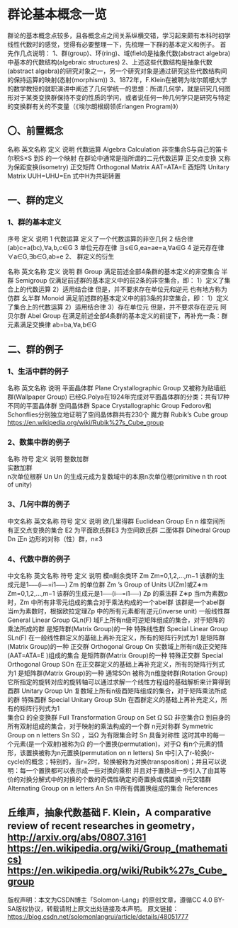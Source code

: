 



# 群论基本概念一览





群论的基本概念点较多，且各概念点之间关系纵横交错，学习起来颇有本科时初学线性代数时的感觉，觉得有必要整理一下，先梳理一下群的基本定义和例子。 
首先作几点说明： 
1、群(group)、环(ring)、域(field)是抽象代数(abstract algebra)中基本的代数结构(algebraic structures) 
2、上述这些代数结构是抽象代数(abstract algebra)的研究对象之一，另一个研究对象是通过研究这些代数结构间的保持运算的映射(态射(morphism)) 
3、1872年，F.Klein在被聘为埃尔朗根大学的数学教授的就职演讲中阐述了几何学统一的思想：所谓几何学，就是研究几何图形对于某类变换群保持不变的性质的学问，或者说任何一种几何学只是研究与特定的变换群有关的不变量（《埃尔朗根纲领(Erlangen Program)》）

## 〇、前置概念

名称	英文名称	定义	说明
代数运算	Algebra Calculation	非空集合S与自己的笛卡尔积S×S
到S
的一个映射	在群论中通常是指所谓的二元代数运算
正交点变换			又称为保距变换(isometry)
正交矩阵	Orthogonal Matrix	AAT=ATA=E
酉矩阵	Unitary Matrix	UUH=UHU=En
式中H为共轭转置

## 一、群的定义

### 1、群的基本定义

序号	定义	说明
1	代数运算	定义了一个代数运算的非空几何
2	结合律	(ab)c=a(bc),∀a,b,c∈G
3	单位元存在律	∃s∈G,ea=ae=a,∀a∈G
4	逆元存在律	∀a∈G,∃b∈G,ab=e
2、 群定义的衍生

名称	英文名称	定义	说明
群	Group	满足前述全部4条群的基本定义的非空集合	
半群	Semigroup	仅满足前述群的基本定义中的前2条的非空集合，即：
1）定义了集合上的代数运算
2）适用结合律
但是，并不要求存在单位元和逆元	也有地方称为仿群
幺半群	Monoid	满足前述群的基本定义中的前3条的非空集合，即：
1）定义了集合上的代数运算
2）适用结合律
3）存在单位元
但是，并不要求存在逆元	
阿贝尔群	Abel Group	在满足前述全部4条群的基本定义的前提下，再补充一条：群元素满足交换律	ab=ba,∀a,b∈G

## 二、群的例子

### 1、生活中群的例子

名称	英文名称	说明
平面晶体群	Plane Crystallographic Group	又被称为贴墙纸群(Wallpaper Group)
已经G.Polya在1924年完成对平面晶体群的分类：共有17种不同的平面晶体群
空间晶体群	Space Crystallographic Group	Fedorov和Schonflies分别独立地证明了空间晶体群共有230个
魔方群	Rubik’s Cube group	https://en.wikipedia.org/wiki/Rubik%27s_Cube_group

### 2、数集中群的例子

名称	符号	定义	说明
整数加群			
实数加群			
n次单位根群	Un
Un
的生成元成为复数域中的本原n次单位根(primitive n th root of unity)

### 3、几何中群的例子

中文名称	英文名称	符号	定义	说明
欧几里得群	Euclidean Group	En
n
维空间所有正交点变换的集合	E2
 为平面欧氏群E3
 为空间欧氏群
二面体群	Dihedral Group	Dn
正n
边形的对称（性）群，n≥3

### 4、代数中群的例子

中文名称	英文名称	符号	定义	说明
模n剩余类环		Zm
Zm=0,1,2,…,m−1
该群的生成元是1⎯⎯⎯(i⎯⎯=i1⎯⎯⎯)
Zm
的单位群	Zm
’s Group of Units	U(Zm)或Z∗m
Zm=0,1,2,…,m−1
该群的生成元是1⎯⎯⎯(i⎯⎯=i1⎯⎯⎯)
Zp
的乘法群		Z∗p
当m为素数p时，Zm
中所有非零元组成的集合对于乘法构成的一个abel群	该群是一个abel群
当m为素数时，根据欧拉定理Zp
中的所有元素都有逆元(inverse unit)
一般线性群	General Linear Group	GLn(F)
域F上所有n级可逆矩阵组成的集合，对于矩阵的乘法所成的群	是矩阵群(Matrix Group)的一种
特殊线性群	Special Linear Group	SLn(F)
在一般线性群定义的基础上再补充定义，所有的矩阵行列式为1	是矩阵群(Matrix Group)的一种
正交群	Orthogonal Group	On
实数域上所有n级正交矩阵(AAT=ATA=E
)组成的集合	是矩阵群(Matrix Group)的一种
特殊正交群	Special Orthogonal Group	SOn
在正交群定义的基础上再补充定义，所有的矩阵行列式为1	是矩阵群(Matrix Group)的一种
通常SOn
被称为n维旋转群(Rotation Group)
它所指定的旋转对应的旋转轴可以通过求解一个线性方程组的基础解析来计算得到
酉群	Unitary Group	Un
复数域上所有n级酉矩阵组成的集合，对于矩阵乘法所成的群	
特殊酉群	Special Unitary Group	SUn
在酉群定义的基础上再补充定义，所有的矩阵行列式为1	
集合Ω
的全变换群	Full Transformation Group on Set Ω
SΩ
非空集合Ω
到自身的所有双射组成的集合，对于映射的乘法构成的一个群	
n元对称群	Symmetric Group on n letters	Sn
SΩ
，当Ω
为有限集合时	Sn
具备对称性
这时其中的每一个元素(是一个双射)被称为Ω
的一个置换(permutation)，对于Ω
有n个元素的情形，该置换被称为n元置换(permutation on n letters)
Sn
中引入了r-轮换(r-cycle)的概念；特别的，当r=2时，轮换被称为对换(transposition)；并且可以说明：每一个置换都可以表示成一些对换的乘积
并且对于置换进一步引入了由其等价的对换分解式中的对换的个数的奇偶性确定的奇置换或偶置换
n元交错群	Alternating Group on n letters	An
Sn
中所有偶置换组成的集合	
References

丘维声，抽象代数基础
F. Klein，A comparative review of recent researches in geometry，http://arxiv.org/abs/0807.3161
https://en.wikipedia.org/wiki/Group_(mathematics)
https://en.wikipedia.org/wiki/Rubik%27s_Cube_group
------------------------------------------------
版权声明：本文为CSDN博主「Solomon-Lang」的原创文章，遵循CC 4.0 BY-SA版权协议，转载请附上原文出处链接及本声明。
原文链接：https://blog.csdn.net/solomonlangrui/article/details/48051777